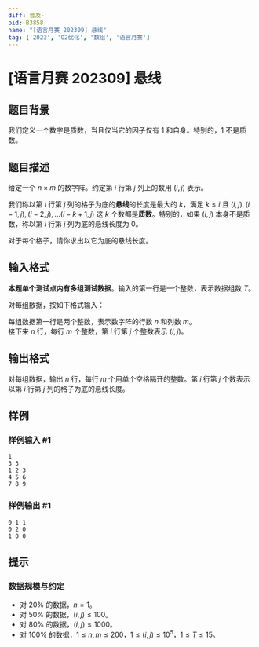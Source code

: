 ```yaml
---
diff: 普及-
pid: B3858
name: "[语言月赛 202309] 悬线"
tag: ['2023', 'O2优化', '数组', '语言月赛']
---
```

# [语言月赛 202309] 悬线
## 题目背景

我们定义一个数字是质数，当且仅当它的因子仅有 $1$ 和自身。特别的，$1$ 不是质数。
## 题目描述

给定一个 $n \times m$ 的数字阵。约定第 $i$ 行第 $j$ 列上的数用 $(i,j)$ 表示。

我们称以第 $i$ 行第 $j$ 列的格子为底的**悬线**的长度是最大的 $k$，满足 $k \leq i$ 且 $(i,j), (i-1,j), (i-2,j),\dots(i-k+1,j)$ 这 $k$ 个数都是**质数**。特别的，如果 $(i, j)$ 本身不是质数，称以第 $i$ 行第 $j$ 列为底的悬线长度为 $0$。

对于每个格子，请你求出以它为底的悬线长度。
## 输入格式

**本题单个测试点内有多组测试数据**。输入的第一行是一个整数，表示数据组数 $T$。

对每组数据，按如下格式输入：

每组数据第一行是两个整数，表示数字阵的行数 $n$ 和列数 $m$。  
接下来 $n$ 行，每行 $m$ 个整数，第 $i$ 行第 $j$ 个整数表示 $(i,j)$。
## 输出格式

对每组数据，输出 $n$ 行，每行 $m$ 个用单个空格隔开的整数。第 $i$ 行第 $j$ 个数表示以第 $i$ 行第 $j$ 列的格子为底的悬线长度。
## 样例

### 样例输入 #1
```
1
3 3
1 2 3
4 5 6
7 8 9
```
### 样例输出 #1
```
0 1 1
0 2 0
1 0 0
```
## 提示

### 数据规模与约定

- 对 $20\%$ 的数据，$n = 1$。
- 对 $50\%$ 的数据，$(i,j) \leq 100$。
- 对 $80\%$ 的数据，$(i,j) \leq 1000$。
- 对 $100\%$ 的数据，$1 \leq n, m \leq 200$，$1 \leq (i,j) \leq 10^5$，$1 \leq T \leq 15$。
